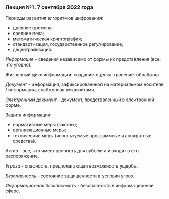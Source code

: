 ### Лекция №1. 7 сентября 2022 года

Периоды развития алгоритмов шифрования:

* древние времена;
* средние века;
* математическая криптография;
* стандартизация, государственное регулирование;
* децентрализация.

*Информация* - сведения независимо от формы их представления (все, что угодно).

Жизненный цикл информации: создание-оценка-хранение-обработка

*Документ* - информация, зафиксированнная на материальном носителе / информация, снабженная реквизитами.

*Электронный документ* - документ, представленный в электронной форме.

Защита информации:

* нормативные меры (законы);
* организационные меры;
* технические меры (используемые программные и аппаратные средства).

*Актив* - все, что имеет ценность для субъекта и входит в его распоряжение.

*Угроза* - опасность, предполагающая возможность ущерба.

*Безопасность* - состояние защищенности в условии угроз.

*Информационная безопасность* - безопасность в информационной сфере.

